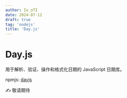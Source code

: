```yaml
---
author: Io_oTI
date: 2024-07-12
draft: true
tag: 'nodejs'
title: 'Day.js'
---
```


# Day.js

用于解析、验证、操作和格式化日期的 JavaScript 日期库。

npmjs: [dayjs](https://www.npmjs.com/package/dayjs)

✍ 敬请期待
